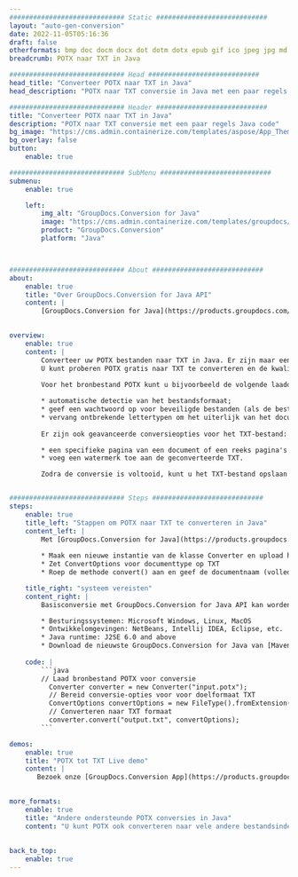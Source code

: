 ```yaml
---
############################# Static ############################
layout: "auto-gen-conversion"
date: 2022-11-05T05:16:36
draft: false
otherformats: bmp doc docm docx dot dotm dotx epub gif ico jpeg jpg md odt ott pdf png psd rtf tex tif tiff txt xps
breadcrumb: POTX naar TXT in Java

############################# Head ############################
head_title: "Converteer POTX naar TXT in Java"
head_description: "POTX naar TXT conversie in Java met een paar regels code. Converteer meer dan 160 bestandsindelingen met de GroupDocs-documentconversie-API voor Java"

############################# Header ############################
title: "Converteer POTX naar TXT in Java"
description: "POTX naar TXT conversie met een paar regels Java code"
bg_image: "https://cms.admin.containerize.com/templates/aspose/App_Themes/V3/images/bg/header1.png"
bg_overlay: false
button:
    enable: true

############################# SubMenu ############################
submenu:
    enable: true

    left:
        img_alt: "GroupDocs.Conversion for Java"
        image: "https://cms.admin.containerize.com/templates/groupdocs/images/product-logos/90x90-noborder/groupdocs-conversion-java.png"
        product: "GroupDocs.Conversion"
        platform: "Java"



############################# About ############################
about:
    enable: true
    title: "Over GroupDocs.Conversion for Java API"
    content: |
        [GroupDocs.Conversion for Java](https://products.groupdocs.com/conversion/java/) is een geavanceerde conversie-API voor bestandsindelingen voor het converteren tussen populaire afbeeldings- en documentindelingen zoals Microsoft Office, OpenDocument, PDF, HTML, e-mail, CAD. en nog veel meer met slechts een paar regels code. De native API detecteert automatisch de formaten van de originele documenten en biedt veel opties voor het aanpassen van de geconverteerde documenten. Naast de functie om informatie uit een document te extraheren, ondersteunt het standaard ook het cachen van de conversieresultaten naar de lokale schijf. Elk type cacheopslag kan echter worden ondersteund door de juiste interfaces te implementeren - Amazon S3, Dropbox, Google Drive, Windows Azure, Reddis of andere.
    

overview:
    enable: true
    content: |
        Converteer uw POTX bestanden naar TXT in Java. Er zijn maar een paar regels Java code nodig op elk platform naar keuze, zoals Windows, Linux, macOS.
        U kunt proberen POTX gratis naar TXT te converteren en de kwaliteit van de conversieresultaten te evalueren. Naast eenvoudige scripts voor bestandsconversie, kunt u meer geavanceerde opties proberen voor het laden van het POTX-bronbestand en het opslaan van de TXT-uitvoer. 
        
        Voor het bronbestand POTX kunt u bijvoorbeeld de volgende laadopties gebruiken:

        * automatische detectie van het bestandsformaat;
        * geef een wachtwoord op voor beveiligde bestanden (als de bestandsindeling dit ondersteunt);
        * vervang ontbrekende lettertypen om het uiterlijk van het document te behouden.
        
        Er zijn ook geavanceerde conversieopties voor het TXT-bestand:

        * een specifieke pagina van een document of een reeks pagina's converteren;
        * voeg een watermerk toe aan de geconverteerde TXT.

        Zodra de conversie is voltooid, kunt u het TXT-bestand opslaan in uw lokale bestandspad of in opslag van derden, zoals FTP, Amazon S3, Google Drive, Dropbox enz. Let op - om POTX te converteren tot TXT, hoeft u geen extra software te installeren, zoals MS Office, Open Office, Adobe Acrobat Reader etc.


############################# Steps ############################
steps:
    enable: true
    title_left: "Stappen om POTX naar TXT te converteren in Java"
    content_left: |
        Met [GroupDocs.Conversion for Java](https://products.groupdocs.com/conversion/java/) kunnen ontwikkelaars het POTX-bestand eenvoudig converteren naar TXT met een paar regels code.
        
        * Maak een nieuwe instantie van de klasse Converter en upload het bestand POTX met het volledige pad
        * Zet ConvertOptions voor documenttype op TXT
        * Roep de methode convert() aan en geef de documentnaam (volledig pad) en formaat (TXT) door als parameter

    title_right: "systeem vereisten"
    content_right: |
        Basisconversie met GroupDocs.Conversion for Java API kan worden gedaan met slechts een paar regels code. Onze API's worden ondersteund op alle belangrijke platforms en besturingssystemen. Voordat u de onderstaande code uitvoert, moet u ervoor zorgen dat de volgende vereisten op uw systeem zijn geïnstalleerd.

        * Besturingssystemen: Microsoft Windows, Linux, MacOS
        * Ontwikkelomgevingen: NetBeans, Intellij IDEA, Eclipse, etc.
        * Java runtime: J2SE 6.0 and above
        * Download de nieuwste GroupDocs.Conversion for Java van [Maven](https://repository.groupdocs.com/webapp/#/artifacts/browse/tree/General/repo/com/groupdocs/groupdocs-conversion)
         
    code: |
        ```java    
        // Laad bronbestand POTX voor conversie
          Converter converter = new Converter("input.potx");
          // Bereid conversie-opties voor voor doelformaat TXT
          ConvertOptions convertOptions = new FileType().fromExtension("txt").getConvertOptions();
          // Converteren naar TXT formaat
          converter.convert("output.txt", convertOptions);
        ```

demos:
    enable: true
    title: "POTX tot TXT Live demo"
    content: |
       Bezoek onze [GroupDocs.Conversion App](https://products.groupdocs.app/conversion/family) website en probeer POTX naar TXT conversie nu. De gratis demo heeft de volgende voordelen:
          

more_formats:
    enable: true
    title: "Andere ondersteunde POTX conversies in Java"
    content: "U kunt POTX ook converteren naar vele andere bestandsindelingen. Zie de lijst hieronder."
       
       
back_to_top:
    enable: true
---
```

